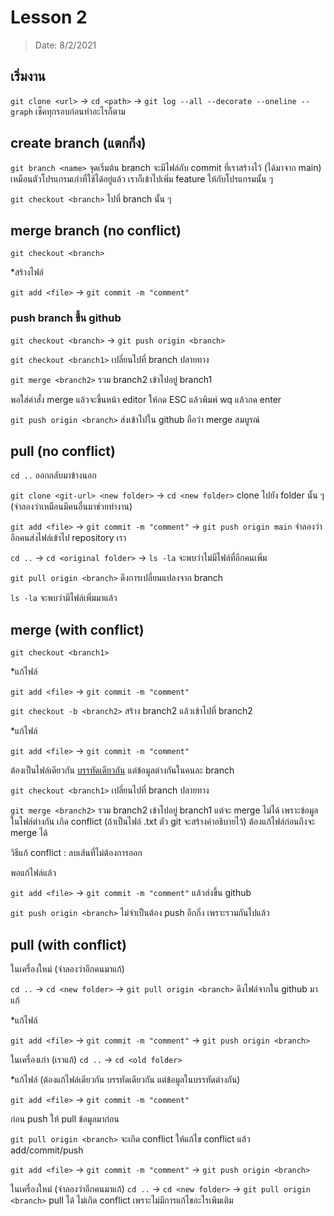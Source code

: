 # Lesson 2
> Date: 8/2/2021

## เริ่มงาน
`git clone <url>` -> `cd <path>` -> `git log --all --decorate --oneline --graph` เช็คทุกรอบก่อนทำอะไรก็ตาม

## create branch (แตกกิ่ง)
`git branch <name>`
จุดเริ่มต้น branch จะมีไฟล์กับ commit ที่เราสร้างไว้ (ได้มาจาก main) เหมือนตัวโปรแกรมเก่าที่ใช้ได้อยู่แล้ว เราก็เข้าไปเพิ่ม feature ให้กับโปรแกรมนั้น ๆ

`git checkout <branch>` ไปที่ branch นั้น ๆ

## merge branch (no conflict)

`git checkout <branch>`

*สร้างไฟล์

`git add <file>` -> `git commit -m "comment"`

### push branch ขึ้น github
`git checkout <branch>` -> `git push origin <branch>`

`git checkout <branch1>`
เปลี่ยนไปที่ branch ปลายทาง

`git merge <branch2>`
รวม branch2 เข้าไปอยู่ branch1

พอใส่คำสั่ง merge แล้วจะขึ้นหน้า editor ให้กด ESC แล้วพิมพ์ wq แล้วกด enter

`git push origin <branch>`
ส่งเข้าไปใน github ถือว่า merge สมบูรณ์

## pull (no conflict)
`cd ..`
ออกกลับมาข้างนอก

`git clone <git-url> <new folder>` -> `cd <new folder>`
clone ไปยัง folder นั้น ๆ (จำลองว่าเหมือนมีคนอื่นมาช่วยทำงาน)

`git add <file>` -> `git commit -m "comment"` -> `git push origin main` จำลองว่าอีกคนส่งไฟล์เข้าไป repository เรา

`cd ..` -> `cd <original folder>` -> `ls -la`
จะพบว่าไม่มีไฟล์ที่อีกคนเพิ่ม

`git pull origin <branch>`
ดึงการเปลี่ยนแปลงจาก branch

`ls -la`
จะพบว่ามีไฟล์เพิ่มมาแล้ว

## merge (with conflict)

`git checkout <branch1>`

*แก้ไฟล์

`git add <file>` ->
`git commit -m "comment"`

`git checkout -b <branch2>` สร้าง branch2 แล้วเข้าไปที่ branch2

*แก้ไฟล์

`git add <file>` ->
`git commit -m "comment"`

ต้องเป็นไฟล์เดียวกัน <ins>บรรทัดเดียวกัน</ins> แต่ข้อมูลต่างกันในคนละ branch

`git checkout <branch1>`
เปลี่ยนไปที่ branch ปลายทาง

`git merge <branch2>`
รวม branch2 เข้าไปอยู่ branch1 แต่จะ merge ไม่ได้ เพราะข้อมูลในไฟล์ต่างกัน เกิด conflict (ถ้าเป็นไฟล์ .txt ตัว git จะสร้างคำอธิบายไว้) ต้องแก้ไฟล์ก่อนถึงจะ merge ได้

วิธีแก้ conflict : ลบเส้นที่ไม่ต้องการออก

พอแก้ไฟล์แล้ว

`git add <file>` ->
`git commit -m "comment"`
แล้วส่งขึ้น github

`git push origin <branch>`
ไม่จำเป็นต้อง push อีกกิ่ง เพราะรวมกันไปแล้ว

## pull (with conflict)
ในเครื่องใหม่ (จำลองว่าอีกคนมาแก้)

`cd ..` ->
`cd <new folder>` ->
`git pull origin <branch>`
ดึงไฟล์จากใน github มาแก้

*แก้ไฟล์

`git add <file>` ->
`git commit -m "comment"` ->
`git push origin <branch>`

ในเครื่องเก่า (เราแก้)
`cd ..` ->
`cd <old folder>`

*แก้ไฟล์ (ต้องแก้ไฟล์เดียวกัน บรรทัดเดียวกัน แต่ข้อมูลในบรรทัดต่างกัน)

`git add <file>` ->
`git commit -m "comment"`

ก่อน push ให้ pull ข้อมูลมาก่อน

`git pull origin <branch>`
จะเกิด conflict ให้แก้ไข conflict แล้ว add/commit/push

`git add <file>` ->
`git commit -m "comment"` ->
`git push origin <branch>`

ในเครื่องใหม่ (จำลองว่าอีกคนมาแก้)
`cd ..` ->
`cd <new folder>` ->
`git pull origin <branch>`
pull ได้ ไม่เกิด conflict เพราะไม่มีการแก้ไขอะไรเพิมเติม